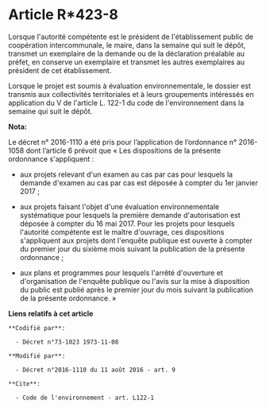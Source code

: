 # Article R*423-8

Lorsque l'autorité compétente est le président de l'établissement public de coopération intercommunale, le maire, dans la
semaine qui suit le dépôt, transmet un exemplaire de la demande ou de la déclaration préalable au préfet, en conserve un
exemplaire et transmet les autres exemplaires au président de cet établissement. 

Lorsque le projet est soumis à évaluation environnementale, le dossier est transmis aux collectivités territoriales et à
leurs groupements intéressés en application du V de l'article L. 122-1 du code de l'environnement dans la semaine qui suit le
dépôt.

**Nota:**

Le décret n° 2016-1110 a été pris pour l’application de l’ordonnance n° 2016-1058 dont l’article 6 prévoit que « Les
dispositions de la présente ordonnance s'appliquent : 

- aux projets relevant d'un examen au cas par cas pour lesquels la demande d'examen au cas par cas est déposée à compter du
1er janvier 2017 ; 

- aux projets faisant l'objet d'une évaluation environnementale systématique pour lesquels la première demande d'autorisation
est déposée à compter du 16 mai 2017. Pour les projets pour lesquels l'autorité compétente est le maître d'ouvrage, ces
dispositions s'appliquent aux projets dont l'enquête publique est ouverte à compter du premier jour du sixième mois suivant
la publication de la présente ordonnance ; 

- aux plans et programmes pour lesquels l'arrêté d'ouverture et d'organisation de l'enquête publique ou l'avis sur la mise à
disposition du public est publié après le premier jour du mois suivant la publication de la présente ordonnance. »

**Liens relatifs à cet article**

	**Codifié par**:

	  - Décret n°73-1023 1973-11-08

	**Modifié par**:

	  - Décret n°2016-1110 du 11 août 2016 - art. 9

	**Cite**:

	  - Code de l'environnement - art. L122-1
